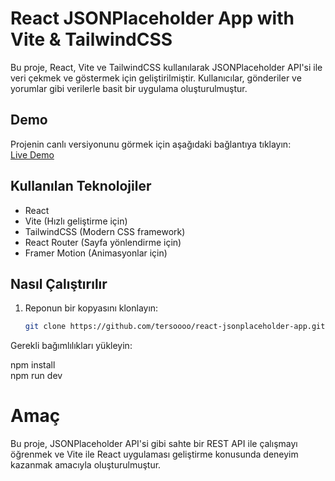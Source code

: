 # React JSONPlaceholder App with Vite & TailwindCSS

Bu proje, React, Vite ve TailwindCSS kullanılarak JSONPlaceholder API'si ile veri çekmek ve göstermek için geliştirilmiştir. Kullanıcılar, gönderiler ve yorumlar gibi verilerle basit bir uygulama oluşturulmuştur.

## Demo
Projenin canlı versiyonunu görmek için aşağıdaki bağlantıya tıklayın:  
[Live Demo](https://react-jsonplaceholder-app.vercel.app)

## Kullanılan Teknolojiler
- React
- Vite (Hızlı geliştirme için)
- TailwindCSS (Modern CSS framework)
- React Router (Sayfa yönlendirme için)
- Framer Motion (Animasyonlar için)

## Nasıl Çalıştırılır
1. Reponun bir kopyasını klonlayın:
   ```bash
   git clone https://github.com/tersoooo/react-jsonplaceholder-app.git

Gerekli bağımlılıkları yükleyin:

npm install     
npm run dev

# Amaç

Bu proje, JSONPlaceholder API'si gibi sahte bir REST API ile çalışmayı öğrenmek ve Vite ile React uygulaması geliştirme konusunda deneyim kazanmak amacıyla oluşturulmuştur.
